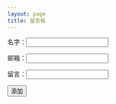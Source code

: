 ```yaml
---
layout: page
title: 留言板
---
```



<form action="./doadd.php" method="post">
        <p>名字：<input type="text" name="name"></p >
        <p>邮箱：<input type="text" name="email"></p >
        <p>留言：<input type="text" name="comment"></p >
        <input type="submit" value="添加">
</from>